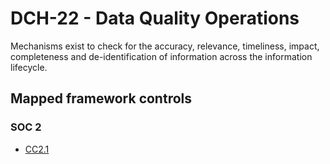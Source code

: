 # DCH-22 - Data Quality Operations
Mechanisms exist to check for the accuracy, relevance, timeliness, impact, completeness and de-identification of information across the information lifecycle.
## Mapped framework controls
### SOC 2
- [CC2.1](../soc2/cc21.md)